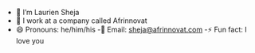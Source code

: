 - 🔭 I’m Laurien Sheja
- 🏢 I work at a company called Afrinnovat
- 😄 Pronouns: he/him/his
-📧 Email: sheja@afrinnovat.com
-⚡ Fun fact: I love you





